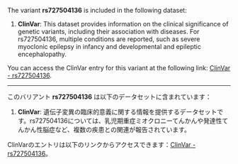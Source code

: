 The variant **rs727504136** is included in the following dataset:

1. **ClinVar**: This dataset provides information on the clinical significance of genetic variants, including their association with diseases. For rs727504136, multiple conditions are reported, such as severe myoclonic epilepsy in infancy and developmental and epileptic encephalopathy.

You can access the ClinVar entry for this variant at the following link: [ClinVar - rs727504136](https://www.ncbi.nlm.nih.gov/clinvar/variation/167639).

---

このバリアント **rs727504136** は以下のデータセットに含まれています：

1. **ClinVar**: 遺伝子変異の臨床的意義に関する情報を提供するデータセットです。rs727504136については、乳児期重症ミオクロニーてんかんや発達性てんかん性脳症など、複数の疾患との関連が報告されています。

ClinVarのエントリは以下のリンクからアクセスできます：[ClinVar - rs727504136](https://www.ncbi.nlm.nih.gov/clinvar/variation/167639)。